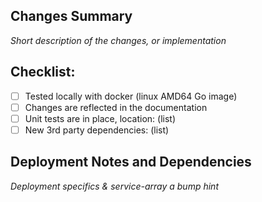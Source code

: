 ## Changes Summary

*Short description of the changes, or implementation*

## Checklist:

- [ ] Tested locally with docker (linux AMD64 Go image) 
- [ ] Changes are reflected in the documentation
- [ ] Unit tests are in place, location: (list)
- [ ] New 3rd party dependencies: (list)

## Deployment Notes and Dependencies

*Deployment specifics & service-array a bump hint*
